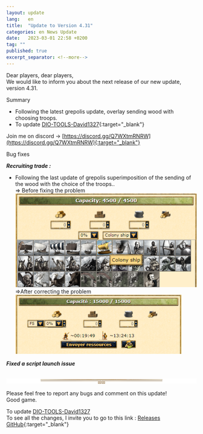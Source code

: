 ```yaml
---
layout: update
lang:   en
title:  "Update to Version 4.31"
categories: en News Update
date:   2023-03-01 22:58 +0200
tag: ""
published: true
excerpt_separator: <!--more-->
---
```


Dear players, dear players,<br>
We would like to inform you about the next release of our new update, version 4.31.

<div class="gpcl note">Summary</div>

* Following the latest grepolis update, overlay sending wood with choosing troops.
* To update [DIO-TOOLS-David1327][1]{:target="_blank"}

Join me on discord -> [https://discord.gg/Q7WXtmRNRW](https://discord.gg/Q7WXtmRNRW){:target="_blank"}
<!--more-->

<div class="gpcl bug">Bug fixes</div>

***Recruiting trade :***
* Following the last update of grepolis superimposition of the sending of the wood with the choice of the troops..<br>
 => Before fixing the problem<br>
![](/img/update/capture-d-ecran-2023-03-01-214912.png)<br>
 =>After correcting the problem<br>
![](/img/update/capture-d-ecran-2023-03-01-215621.png)

***Fixed a script launch issue***

<br>![](/img/site/gpcl/gpcl-line.png)

Please feel free to report any bugs and comment on this update!<br>
Good game.

To update [DIO-TOOLS-David1327][1]<br>
To see all the changes, I invite you to go to this link : [Releases GitHub](https://github.com/DIO-David1327/DIO-TOOLS-David1327/releases){:target="_blank"}


[1]: /DIO-TOOLS-David1327/code.user.js "DIO-TOOLS-David1327"